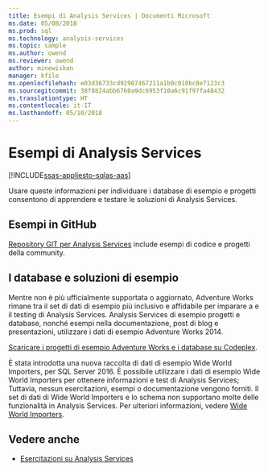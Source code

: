 ```yaml
---
title: Esempi di Analysis Services | Documenti Microsoft
ms.date: 05/08/2018
ms.prod: sql
ms.technology: analysis-services
ms.topic: sample
ms.author: owend
ms.reviewer: owend
author: minewiskan
manager: kfile
ms.openlocfilehash: e03d36733cd92907467211a1b0c010bc0e7123c3
ms.sourcegitcommit: 38f8824abb6760a9dc6953f10a6c91f97fa48432
ms.translationtype: HT
ms.contentlocale: it-IT
ms.lasthandoff: 05/10/2018
---
```

# <a name="analysis-services-samples"></a>Esempi di Analysis Services
[!INCLUDE[ssas-appliesto-sqlas-aas](../includes/ssas-appliesto-sqlas-aas.md)]

  Usare queste informazioni per individuare i database di esempio e progetti consentono di apprendere e testare le soluzioni di Analysis Services.
  

## <a name="samples-on-github"></a>Esempi in GitHub

[Repository GIT per Analysis Services](https://github.com/Microsoft/Analysis-Services) include esempi di codice e progetti della community.

## <a name="sample-solutions-and-databases"></a>I database e soluzioni di esempio  

Mentre non è più ufficialmente supportata o aggiornato, Adventure Works rimane tra il set di dati di esempio più inclusivo e affidabile per imparare a e il testing di Analysis Services. Analysis Services di esempio progetti e database, nonché esempi nella documentazione, post di blog e presentazioni, utilizzare i dati di esempio Adventure Works 2014.

[Scaricare i progetti di esempio Adventure Works e i database su Codeplex](https://msftdbprodsamples.codeplex.com/releases/view/125550).

È stata introdotta una nuova raccolta di dati di esempio Wide World Importers, per SQL Server 2016. È possibile utilizzare i dati di esempio Wide World Importers per ottenere informazioni e test di Analysis Services; Tuttavia, nessun esercitazioni, esempi o documentazione vengono forniti. Il set di dati di Wide World Importers e lo schema non supportano molte delle funzionalità in Analysis Services. Per ulteriori informazioni, vedere [Wide World Importers](https://msdn.microsoft.com/library/mt734199).


  
## <a name="see-also"></a>Vedere anche  
*   [Esercitazioni su Analysis Services](../analysis-services/analysis-services-tutorials-ssas.md)

  
  
